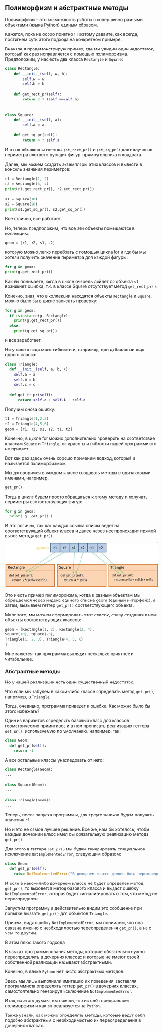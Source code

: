 ## Полиморфизм и абстрактные методы

Полиморфизм – это возможность работы с совершенно разными объектами (языка Python) единым образом.

Кажется, пока не особо понятно? Поэтому давайте, как всегда, постигнем суть этого подхода на конкретном примере.

Вначале я продемонстрирую пример, где мы увидим один недостаток, который как раз исправляется с помощью полиморфизма. Предположим, у нас есть два класса `Rectangle` и `Square`:

```python
class Rectangle:
    def __init__(self, w, h):
        self.w = w
        self.h = h

    def get_rect_pr(self):
        return 2 * (self.w+self.h)


class Square:
    def __init__(self, a):
        self.a = a

    def get_sq_pr(self):
        return 4 * self.a
```

И в них объявлены геттеры `get_rect_pr()` и `get_sq_pr()` для получения периметра соответствующих фигур: прямоугольника и квадрата. 

Далее, мы можем создать экземпляры этих классов и вывести в консоль значения периметров:

```python
r1 = Rectangle(1, 2)
r2 = Rectangle(3, 4)
print(r1.get_rect_pr(), r2.get_rect_pr())

s1 = Square(10)
s2 = Square(20)
print(s1.get_sq_pr(), s2.get_sq_pr())
```


Все отлично, все работает. 

Но, теперь предположим, что все эти объекты помещаются в коллекцию:
```python
geom = [r1, r2, s1, s2]
```
которую можно легко перебрать с помощью цикла for и где бы мы хотели получить значение периметра для каждой фигуры:

```python
for g in geom:
print(g.get_rect_pr())
```

Как вы понимаете, когда в цикле очередь дойдет до объекта `s1`, возникнет ошибка, т.к. в классе Square отсутствует метод `get_rect_pr()`. 

Конечно, зная, что в коллекции находятся объекты `Rectangle` и `Square`, можно было бы в цикле записать проверку:

```python
for g in geom:
  if isinstance(g, Rectangle):
    print(g.get_rect_pr())
  else:
    print(g.get_sq_pr())
```

и все заработает. 

Но у такого кода мало гибкости и, например, при добавлении еще одного класса:

```python
class Triangle:
  def __init__(self, a, b, c):
    self.a = a
    self.b = b
    self.c = c

  def get_tr_pr(self):
      return self.a + self.b + self.c
```
Получим снова ошибку:

```python
t1 = Triangle(1,2,3)
t2 = Triangle(4,5,6)
geom = [r1, r2, s1, s2, t1, t2]
```
Конечно, в цикле for можно дополнительно проверить на соответствие классам `Square` и `Triangle`, но красоты и гибкости нашей программе это не придаст. 

Вот как раз здесь очень хорошо применим подход, который и называется полиморфизмом. 

Мы договоримся в каждом классе создавать методы с одинаковыми именами, например,

```python
get_pr()
```
Тогда в цикле будем просто обращаться к этому методу и получать периметры соответствующих фигур:

```python
for g in geom:
  print( g. get_pr() )
```
И это логично, так как каждая ссылка списка ведет на соответствующий объект класса и далее через нее происходит прямой вызов метода `get_pr()`. 

![](img/image001.jpg)

Это и есть пример полиморфизма, когда к разным объектам мы обращаемся через индекс единого списка geom (единый интерфейс), а затем, вызываем геттер `get_pr()` соответствующего объекта.

Мало того, мы можем сформировать этот список, сразу создавая в нем объекты соответствующих классов:

```python
geom = [Rectangle(1, 2), Rectangle(3, 4),
Square(10), Square(20),
Triangle(1, 2, 3), Triangle(4, 5, 6)
]
```
Мне кажется, так программа выглядит несколько приятнее и читабельнее.

### Абстрактные методы

Но у нашей реализации есть один существенный недостаток. 

Что если мы забудем в каком-либо классе определить метод `get_pr()`, например, в `Triangle`. 

Тогда, очевидно, программа приведет к ошибке. Как можно было бы этого избежать? 

Один из вариантов определить базовый класс для классов геометрических примитивов и в нем прописать реализацию геттера `get_pr()`, используемую по умолчанию, например, так:

```python
class Geom:
  def get_pr(self):
    return -1
```
А все остальные классы унаследовать от него:

```python
class Rectangle(Geom):
...

class Square(Geom):
...

class Triangle(Geom):
...
```

Теперь, после запуска программы, для треугольников будем получать значения -1.

Но и это не самое лучшее решение.
Все же, нам бы хотелось, чтобы каждый дочерний класс имел бы обязательную реализацию метода `get_pr()`. 

Для этого в геттере `get_pr()` мы будем генерировать специальное исключение `NotImplementedError`, следующим образом:
```python
class Geom:
  def get_pr(self):
    raise NotImplementedError("В дочернем классе должен быть переопределен метод get_pr()")
```

И если в каком-либо дочернем классе не будет определен метод `get_pr()`, то вызовется метод базового класса и выдаст ошибку `NotImplementedError`, которая будет сигнализировать о том, что метод не переопределен.

Запустим программу и действительно видим это сообщение при попытке вызвать `get_pr()` для объектов `Triangle`. 

Причем, видя ошибку `NotImplementedError`, мы понимаем, что она связана именно с необходимостью переопределения `get_pr()`, а не с чем-то другим. 

В этом плюс такого подхода.

В языках программирования методы, которые обязательно нужно переопределять в дочерних классах и которые не имеют своей собственной реализации называют абстрактными. 

Конечно, в языке `Python` нет чисто абстрактных методов. 

Здесь мы лишь выполнили имитацию их поведения, заставляя программиста определять геттер `get_pr()` в дочерних классах, самостоятельно генерируя исключение `NotImplementedError`.

Итак, из этого думаю, вы поняли, что из себя представляет полиморфизм и как он реализуется на `Python`. 

Также узнали, как можно определять методы, которые ведут себя подобно абстрактным с необходимостью их переопределения в дочерних классах.

